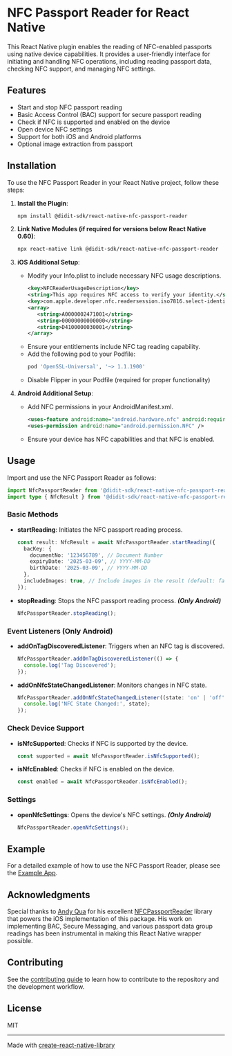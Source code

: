 # NFC Passport Reader for React Native

This React Native plugin enables the reading of NFC-enabled passports using native device capabilities. It provides a user-friendly interface for initiating and handling NFC operations, including reading passport data, checking NFC support, and managing NFC settings.

## Features

- Start and stop NFC passport reading
- Basic Access Control (BAC) support for secure passport reading
- Check if NFC is supported and enabled on the device
- Open device NFC settings
- Support for both iOS and Android platforms
- Optional image extraction from passport

## Installation

To use the NFC Passport Reader in your React Native project, follow these steps:

1. **Install the Plugin**:
   ```sh
   npm install @didit-sdk/react-native-nfc-passport-reader
   ```
2. **Link Native Modules (if required for versions below React Native 0.60)**:
   ```sh
   npx react-native link @didit-sdk/react-native-nfc-passport-reader
   ```
3. **iOS Additional Setup**:

   - Modify your Info.plist to include necessary NFC usage descriptions.
     ```xml
     <key>NFCReaderUsageDescription</key>
     <string>This app requires NFC access to verify your identity.</string>
     <key>com.apple.developer.nfc.readersession.iso7816.select-identifiers</key>
     <array>
        <string>A0000002471001</string>
        <string>00000000000000</string>
        <string>D4100000030001</string>
     </array>
     ```
   - Ensure your entitlements include NFC tag reading capability.
   - Add the following pod to your Podfile:
     ```ruby
     pod 'OpenSSL-Universal', '~> 1.1.1900'
     ```
   - Disable Flipper in your Podfile (required for proper functionality)

4. **Android Additional Setup**:
   - Add NFC permissions in your AndroidManifest.xml.
     ```xml
     <uses-feature android:name="android.hardware.nfc" android:required="false" />
     <uses-permission android:name="android.permission.NFC" />
     ```
   - Ensure your device has NFC capabilities and that NFC is enabled.

## Usage

Import and use the NFC Passport Reader as follows:

```ts
import NfcPassportReader from '@didit-sdk/react-native-nfc-passport-reader';
import type { NfcResult } from '@didit-sdk/react-native-nfc-passport-reader';
```

### Basic Methods

- **startReading**: Initiates the NFC passport reading process.
  ```ts
  const result: NfcResult = await NfcPassportReader.startReading({
    bacKey: {
      documentNo: '123456789', // Document Number
      expiryDate: '2025-03-09', // YYYY-MM-DD
      birthDate: '2025-03-09', // YYYY-MM-DD
    },
    includeImages: true, // Include images in the result (default: false)
  });
  ```
- **stopReading**: Stops the NFC passport reading process. **_(Only Android)_**
  ```ts
  NfcPassportReader.stopReading();
  ```

### Event Listeners (Only Android)

- **addOnTagDiscoveredListener**: Triggers when an NFC tag is discovered.
  ```ts
  NfcPassportReader.addOnTagDiscoveredListener(() => {
    console.log('Tag Discovered');
  });
  ```
- **addOnNfcStateChangedListener**: Monitors changes in NFC state.
  ```ts
  NfcPassportReader.addOnNfcStateChangedListener((state: 'on' | 'off') => {
    console.log('NFC State Changed:', state);
  });
  ```

### Check Device Support

- **isNfcSupported**: Checks if NFC is supported by the device.
  ```ts
  const supported = await NfcPassportReader.isNfcSupported();
  ```
- **isNfcEnabled**: Checks if NFC is enabled on the device.
  ```ts
  const enabled = await NfcPassportReader.isNfcEnabled();
  ```

### Settings

- **openNfcSettings**: Opens the device's NFC settings. **_(Only Android)_**
  ```ts
  NfcPassportReader.openNfcSettings();
  ```

## Example

For a detailed example of how to use the NFC Passport Reader, please see the [Example App](example/src/App.tsx).

## Acknowledgments

Special thanks to [Andy Qua](https://github.com/AndyQ) for his excellent [NFCPassportReader](https://github.com/AndyQ/NFCPassportReader) library that powers the iOS implementation of this package. His work on implementing BAC, Secure Messaging, and various passport data group readings has been instrumental in making this React Native wrapper possible.

## Contributing

See the [contributing guide](CONTRIBUTING.md) to learn how to contribute to the repository and the development workflow.

## License

MIT

---

Made with [create-react-native-library](https://github.com/callstack/react-native-builder-bob)
